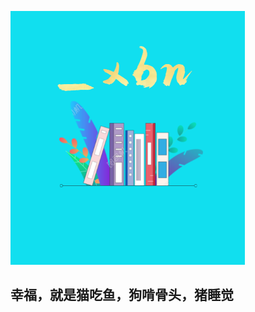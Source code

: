 ![](https://raw.githubusercontent.com/byta99/xbn.github.io/gh-pages/%E6%8D%95jlkjk%E8%8E%B7.PNG)

## 幸福，就是猫吃鱼，狗啃骨头，猪睡觉
